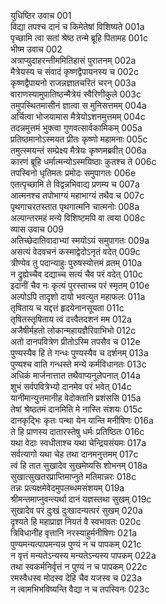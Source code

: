 युधिष्ठिर उवाच	001  
विद्या तपश्च दानं च किमेतेषां विशिष्यते	001a  
पृच्छामि त्वा सतां श्रेष्ठ तन्मे ब्रूहि पितामह	001c  
भीष्म उवाच	002  
अत्राप्युदाहरन्तीममितिहासं पुरातनम्	002a  
मैत्रेयस्य च संवादं कृष्णद्वैपायनस्य च	002c  
कृष्णद्वैपायनो राजन्नज्ञातचरितं चरन्	003a  
वाराणस्यामुपातिष्ठन्मैत्रेयं स्वैरिणीकुले	003c  
तमुपस्थितमासीनं ज्ञात्वा स मुनिसत्तमम्	004a  
अर्चित्वा भोजयामास मैत्रेयोऽशनमुत्तमम्	004c  
तदन्नमुत्तमं भुक्त्वा गुणवत्सार्वकामिकम्	005a  
प्रतिष्ठमानोऽस्मयत प्रीतः कृष्णो महामनाः	005c  
तमुत्स्मयन्तं सम्प्रेक्ष्य मैत्रेयः कृष्णमब्रवीत्	006a  
कारणं ब्रूहि धर्मात्मन्योऽस्मयिष्ठाः कुतश्च ते	006c  
तपस्विनो धृतिमतः प्रमोदः समुपागतः	006e  
एतत्पृच्छामि ते विद्वन्नभिवाद्य प्रणम्य च	007a  
आत्मनश्च तपोभाग्यं महाभाग्यं तथैव च	007c  
पृथगाचरतस्तात पृथगात्मनि चात्मनोः	008a  
अल्पान्तरमहं मन्ये विशिष्टमपि वा त्वया	008c  
व्यास उवाच	009  
अतिच्छेदातिवादाभ्यां स्मयोऽयं समुपागतः	009a  
असत्यं वेदवचनं कस्माद्वेदोऽनृतं वदेत्	009c  
त्रीण्येव तु पदान्याहुः पुरुषस्योत्तमं व्रतम्	010a  
न द्रुह्येच्चैव दद्याच्च सत्यं चैव परं वदेत्	010c  
इदानीं चैव नः कृत्यं पुरस्ताच्च परं स्मृतम्	010e  
अल्पोऽपि तादृशो दायो भवत्युत महाफलः	011a  
तृषिताय च यद्दत्तं हृदयेनानसूयता	011c  
तृषितस्तृषिताय त्वं दत्त्वैतदशनं मम	012a  
अजैषीर्महतो लोकान्महायज्ञैरिवाभिभो	012c  
अतो दानपवित्रेण प्रीतोऽस्मि तपसैव च	012e  
पुण्यस्यैव हि ते गन्धः पुण्यस्यैव च दर्शनम्	013a  
पुण्यश्च वाति गन्धस्ते मन्ये कर्मविधानतः	013c  
अधिकं मार्जनात्तात तथैवाप्यनुलेपनात्	014a  
शुभं सर्वपवित्रेभ्यो दानमेव परं भवेत्	014c  
यानीमान्युत्तमानीह वेदोक्तानि प्रशंससि	015a  
तेषां श्रेष्ठतमं दानमिति मे नास्ति संशयः	015c  
दानकृद्भिः कृतः पन्था येन यान्ति मनीषिणः	016a  
ते हि प्राणस्य दातारस्तेषु धर्मः प्रतिष्ठितः	016c  
यथा वेदाः स्वधीताश्च यथा चेन्द्रियसंयमः	017a  
सर्वत्यागो यथा चेह तथा दानमनुत्तमम्	017c  
त्वं हि तात सुखादेव सुखमेष्यसि शोभनम्	018a  
सुखात्सुखतरप्राप्तिमाप्नुते मतिमान्नरः	018c  
तन्नः प्रत्यक्षमेवेदमुपलब्धमसंशयम्	019a  
श्रीमन्तमाप्नुवन्त्यर्था दानं यज्ञस्तथा सुखम्	019c  
सुखादेव परं दुःखं दुःखादन्यत्परं सुखम्	020a  
दृश्यते हि महाप्राज्ञ नियतं वै स्वभावतः	020c  
त्रिविधानीह वृत्तानि नरस्याहुर्मनीषिणः	021a  
पुण्यमन्यत्पापमन्यन्न पुण्यं न च पापकम्	021c  
न वृत्तं मन्यतेऽन्यस्य मन्यतेऽन्यस्य पापकम्	022a  
तथा स्वकर्मनिर्वृत्तं न पुण्यं न च पापकम्	022c  
रमस्वैधस्व मोदस्व देहि चैव यजस्व च	023a  
न त्वामभिभविष्यन्ति वैद्या न च तपस्विनः	023c  
